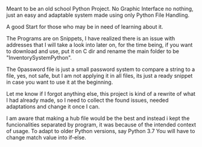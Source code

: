 Meant to be an old school Python Project.
No Graphic Interface no nothing, just an easy and adaptable system made using only Python File Handling.

A good Start for those who may be in need of learning about it.

The Programs are on Snippets, I have realized there is an issue with addresses that I will take a look into later on, for the time being, if you want to download and use, put it on C dir and rename the main folder to be "InventorySystemPython".

The 0password file is just a small password system to compare a string to a file, yes, not safe, but I am not applying it in all files, its just a ready snippet in case you want to use it at the beginning.

Let me know if I forgot anything else, this project is kind of a rewrite of what I had already made, so I need to collect the found issues, needed adaptations and change it once I can.

I am aware that making a hub file would be the best and instead i kept the funcionalities separated by program, it was because of the intended context of usage.
To adapt to older Python versions, say Python 3.7
You will have to change match value into if-else.
